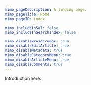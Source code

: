 ```yaml
---
mimo_pageDescription: A landing page.
mimo_pageTitle: Home
mimo_pageID: index

mimo_includeInSal: false
mimo_includeInSearchIndex: false

mimo_disableBreadcrumbs: true
mimo_disableEditArticle: true
mimo_disableMetadata: true
mimo_disableCategoryMenu: true
mimo_disableArticleMenu: true
mimo_disableComments: true
---
```


Introduction here.